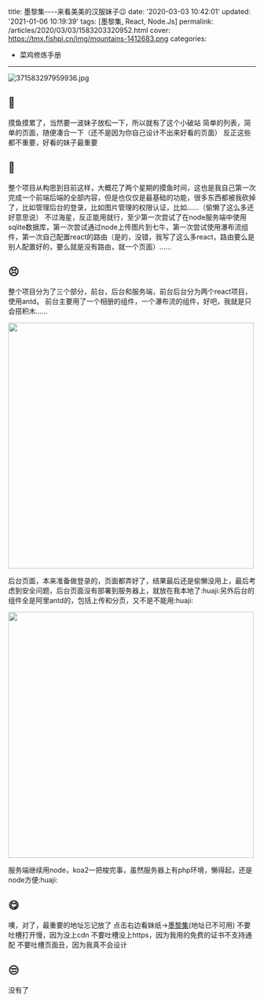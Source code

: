 title: 墨黎集----来看美美的汉服妹子😉
date: '2020-03-03 10:42:01'
updated: '2021-01-06 10:19:39'
tags: [墨黎集, React, Node.Js]
permalink: /articles/2020/03/03/1583203320952.html
cover: https://tmx.fishpi.cn/img/mountains-1412683.png
categories: 
- 菜鸡修炼手册
---
![371583297959936.jpg](https://tmx.fishpi.cn/img/mountains-1412683.png)


## 🤪

摸鱼摸累了，当然要一波妹子放松一下，所以就有了这个小破站
简单的列表，简单的页面，随便凑合一下（还不是因为你自己设计不出来好看的页面）
反正这些都不重要，好看的妹子最重要

## 🤔

整个项目从构思到目前这样，大概花了两个星期的摸鱼时间，这也是我自己第一次完成一个前端后端的全部内容，但是也仅仅是最基础的功能，很多东西都被我砍掉了，比如管理后台的登录，比如图片管理的权限认证，比如……（偷懒了这么多还好意思说）
不过海星，反正能用就行，至少第一次尝试了在node服务端中使用sqlite数据库，第一次尝试通过node上传图片到七牛，第一次尝试使用瀑布流组件，第一次自己配置react的路由（是的，没错，我写了这么多react，路由要么是别人配置好的，要么就是没有路由，就一个页面）……

## 😣

整个项目分为了三个部分，前台，后台和服务端，前台后台分为两个react项目，使用antd。
前台主要用了一个相册的组件，一个瀑布流的组件，好吧，我就是只会搭积木……

<img src=https://tmx.fishpi.cn/img/QN3_Snipaste20200304150546-673a6e73.png width="500"/>

后台页面，本来准备做登录的，页面都弄好了，结果最后还是偷懒没用上，最后考虑到安全问题，后台页面没有部署到服务器上，就放在我本地了:huaji:另外后台的组件全是阿里antd的，包括上传和分页，又不是不能用:huaji:

<img src=https://tmx.fishpi.cn/img/NTE_Snipaste20200304151224-5fd2b89d.png width="500"/>

服务端继续用node，koa2一把梭完事，虽然服务器上有php环境，懒得起，还是node方便:huaji:

## 😋

噢，对了，最重要的地址忘记放了
点击右边看妹纸->[墨黎集](http://moli.sszsj.top/)(地址已不可用)
不要吐槽打开慢，因为没上cdn
不要吐槽没上https，因为我用的免费的证书不支持通配
不要吐槽页面丑，因为我真不会设计

## 😒

没有了

